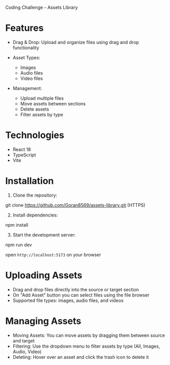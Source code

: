 Coding Challenge - Assets Library

# Features

- Drag & Drop: Upload and organize files using drag and drop functionality

- Asset Types:
  - Images
  - Audio files
  - Video files
- Management:
  - Upload multiple files
  - Move assets between sections
  - Delete assets
  - Filter assets by type

# Technologies

- React 18
- TypeScript
- Vite

# Installation

1. Clone the repository:

git clone <https://github.com/Goran8569/assets-library.git> (HTTPS)

2. Install dependencies:

npm install

3. Start the development server:

npm run dev

open `http://localhost:5173` on your browser

# Uploading Assets

- Drag and drop files directly into the source or target section
- On "Add Asset" button you can select files using the file browser
- Supported file types: images, audio files, and videos

# Managing Assets

- Moving Assets: You can move assets by dragging them between source and target
- Filtering: Use the dropdown menu to filter assets by type (All, Images, Audio, Video)
- Deleting: Hover over an asset and click the trash icon to delete it
